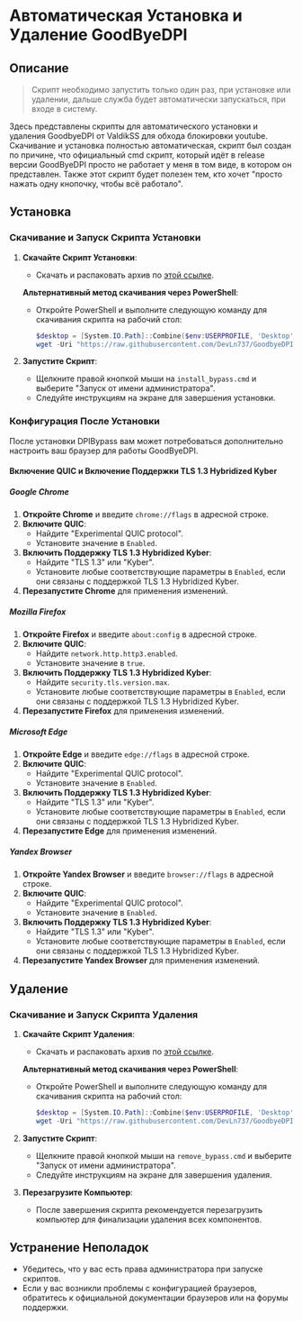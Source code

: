 # Автоматическая Установка и Удаление GoodByeDPI

## Описание
> Скрипт необходимо запустить только один раз, при установке или удалении, дальше служба будет автоматически запускаться, при входе в систему.

Здесь представлены скрипты для автоматического установки и удаления GoodbyeDPI от ValdikSS для обхода блокировки youtube. Скачивание и установка полностью автоматическая, скрипт был создан по причине, что официальный cmd скрипт, который идёт в release версии GoodByeDPI просто не работает у меня в том виде, в котором он представлен. Также этот скрипт будет полезен тем, кто хочет "просто нажать одну кнопочку, чтобы всё работало". 

## Установка

### Скачивание и Запуск Скрипта Установки

1. **Скачайте Скрипт Установки**:
   - Скачать и распаковать архив по [этой ссылке](https://github.com/DevLn737/GoodbyeDPI-Install/archive/refs/heads/main.zip).

   **Альтернативный метод скачивания через PowerShell**:
   - Откройте PowerShell и выполните следующую команду для скачивания скрипта на рабочий стол:
     ```powershell
     $desktop = [System.IO.Path]::Combine($env:USERPROFILE, 'Desktop')
     wget -Uri "https://raw.githubusercontent.com/DevLn737/GoodbyeDPI-Install/main/install_bypass.cmd" -OutFile "$desktop\install_bypass.cmd"
     ```

2. **Запустите Скрипт**:
   - Щелкните правой кнопкой мыши на `install_bypass.cmd` и выберите "Запуск от имени администратора".
   - Следуйте инструкциям на экране для завершения установки.

### Конфигурация После Установки

После установки DPIBypass вам может потребоваться дополнительно настроить ваш браузер для работы GoodByeDPI.

#### Включение QUIC и Включение Поддержки TLS 1.3 Hybridized Kyber

##### Google Chrome

1. **Откройте Chrome** и введите `chrome://flags` в адресной строке.
2. **Включите QUIC**:
   - Найдите "Experimental QUIC protocol".
   - Установите значение в `Enabled`.
3. **Включить Поддержку TLS 1.3 Hybridized Kyber**:
   - Найдите "TLS 1.3" или "Kyber".
   - Установите любые соответствующие параметры в `Enabled`, если они связаны с поддержкой TLS 1.3 Hybridized Kyber.
4. **Перезапустите Chrome** для применения изменений.

##### Mozilla Firefox

1. **Откройте Firefox** и введите `about:config` в адресной строке.
2. **Включите QUIC**:
   - Найдите `network.http.http3.enabled`.
   - Установите значение в `true`.
3. **Включить Поддержку TLS 1.3 Hybridized Kyber**:
   - Найдите `security.tls.version.max`.
   - Установите любые соответствующие параметры в `Enabled`, если они связаны с поддержкой TLS 1.3 Hybridized Kyber.
4. **Перезапустите Firefox** для применения изменений.

##### Microsoft Edge

1. **Откройте Edge** и введите `edge://flags` в адресной строке.
2. **Включите QUIC**:
   - Найдите "Experimental QUIC protocol".
   - Установите значение в `Enabled`.
3. **Включить Поддержку TLS 1.3 Hybridized Kyber**:
   - Найдите "TLS 1.3" или "Kyber".
   - Установите любые соответствующие параметры в `Enabled`, если они связаны с поддержкой TLS 1.3 Hybridized Kyber.
4. **Перезапустите Edge** для применения изменений.

##### Yandex Browser

1. **Откройте Yandex Browser** и введите `browser://flags` в адресной строке.
2. **Включите QUIC**:
   - Найдите "Experimental QUIC protocol".
   - Установите значение в `Enabled`.
3. **Включить Поддержку TLS 1.3 Hybridized Kyber**:
   - Найдите "TLS 1.3" или "Kyber".
   - Установите любые соответствующие параметры в `Enabled`, если они связаны с поддержкой TLS 1.3 Hybridized Kyber.
4. **Перезапустите Yandex Browser** для применения изменений.

## Удаление

### Скачивание и Запуск Скрипта Удаления

1. **Скачайте Скрипт Удаления**:
   - Скачать и распаковать архив по [этой ссылке](https://github.com/DevLn737/GoodbyeDPI-Install/archive/refs/heads/main.zip).

   **Альтернативный метод скачивания через PowerShell**:
   - Откройте PowerShell и выполните следующую команду для скачивания скрипта на рабочий стол:
     ```powershell
     $desktop = [System.IO.Path]::Combine($env:USERPROFILE, 'Desktop')
     wget -Uri "https://raw.githubusercontent.com/DevLn737/GoodbyeDPI-Install/main/install_bypass.cmd" -OutFile "$desktop\install_bypass.cmd"
     ```

2. **Запустите Скрипт**:
   - Щелкните правой кнопкой мыши на `remove_bypass.cmd` и выберите "Запуск от имени администратора".
   - Следуйте инструкциям на экране для завершения удаления.

3. **Перезагрузите Компьютер**:
   - После завершения скрипта рекомендуется перезагрузить компьютер для финализации удаления всех компонентов.

## Устранение Неполадок

- Убедитесь, что у вас есть права администратора при запуске скриптов.
- Если у вас возникли проблемы с конфигурацией браузеров, обратитесь к официальной документации браузеров или на форумы поддержки.

